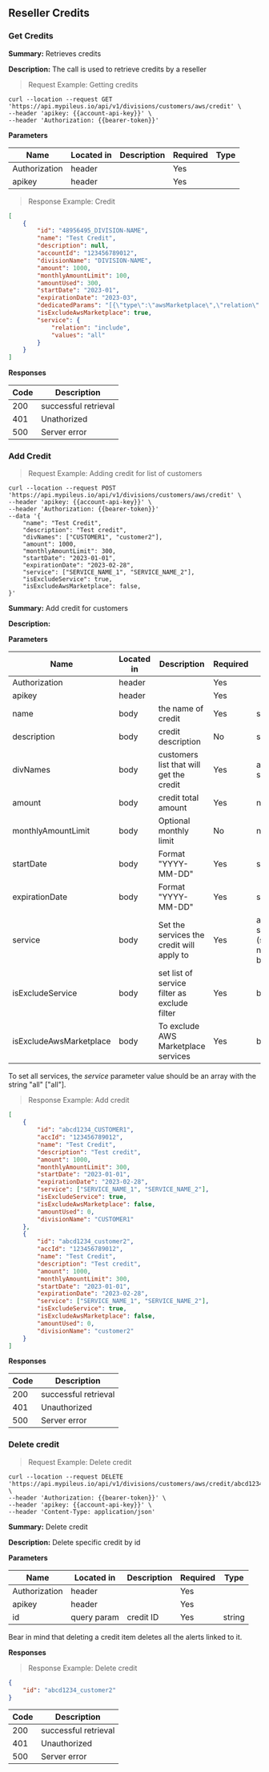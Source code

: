 ## Reseller Credits
### Get Credits

**Summary:** Retrieves credits

**Description:** The call is used to retrieve credits by a reseller

> Request Example: Getting credits

```shell
curl --location --request GET 'https://api.mypileus.io/api/v1/divisions/customers/aws/credit' \
--header 'apikey: {{account-api-key}}' \
--header 'Authorization: {{bearer-token}}'
```

**Parameters**

| Name | Located in | Description | Required | Type |
| ---- | ---------- | ----------- | -------- | ---- |
| Authorization | header |  | Yes |  |
| apikey | header |  | Yes |  |

> Response Example: Credit

```json
[
    {
        "id": "48956495_DIVISION-NAME",
        "name": "Test Credit",
        "description": null,
        "accountId": "123456789012",
        "divisionName": "DIVISION-NAME",
        "amount": 1000,
        "monthlyAmountLimit": 100,
        "amountUsed": 300,
        "startDate": "2023-01",
        "expirationDate": "2023-03",
        "dedicatedParams": "[{\"type\":\"awsMarketplace\",\"relation\":\"exclude\",\"values\":[\"AWS Marketplace\"]}]",
        "isExcludeAwsMarketplace": true,
        "service": {
            "relation": "include",
            "values": "all"
        }
    }
]
```

**Responses**

| Code | Description |
| ---- | ----------- |
| 200 | successful retrieval |
| 401 | Unathorized |
| 500 | Server error |

### Add Credit

> Request Example: Adding credit for list of customers

```shell
curl --location --request POST 'https://api.mypileus.io/api/v1/divisions/customers/aws/credit' \
--header 'apikey: {{account-api-key}}' \
--header 'Authorization: {{bearer-token}}'
--data '{
    "name": "Test Credit",
    "description": "Test credit",
    "divNames": ["CUSTOMER1", "customer2"],
    "amount": 1000,
    "monthlyAmountLimit": 300,
    "startDate": "2023-01-01",
    "expirationDate": "2023-02-28",
    "service": ["SERVICE_NAME_1", "SERVICE_NAME_2"],
    "isExcludeService": true,
    "isExcludeAwsMarketplace": false,
}'
```

**Summary:** Add credit for customers

**Description:**

**Parameters**

| Name | Located in | Description | Required | Type |
| ---- | ---------- | ----------- | -------- | ---- |
| Authorization | header |  | Yes |  |
| apikey | header |  | Yes |  |
| name | body | the name of credit | Yes | string |
| description | body | credit description | No | string |
| divNames | body | customers list that will get the credit | Yes | array of strings |
| amount | body | credit total amount | Yes | number |
| monthlyAmountLimit | body | Optional monthly limit | No | number |
| startDate | body | Format "YYYY-MM-DD" | Yes | string |
| expirationDate | body | Format "YYYY-MM-DD" | Yes | string |
| service | body | Set the services the credit will apply to | Yes | array of strings (see note below) |
| isExcludeService | body | set list of service filter as exclude filter | Yes | boolean |
| isExcludeAwsMarketplace | body | To exclude AWS Marketplace services | Yes | boolean |

<aside class="notice">
To set all services, the <i>service</i> parameter value should be an array with the string "all" ["all"].
</aside>

> Response Example: Add credit

```json
[
    {
        "id": "abcd1234_CUSTOMER1",
        "accId": "123456789012",
        "name": "Test Credit",
        "description": "Test credit",
        "amount": 1000,
        "monthlyAmountLimit": 300,
        "startDate": "2023-01-01",
        "expirationDate": "2023-02-28",
        "service": ["SERVICE_NAME_1", "SERVICE_NAME_2"],
        "isExcludeService": true,
        "isExcludeAwsMarketplace": false,
        "amountUsed": 0,
        "divisionName": "CUSTOMER1"
    },
    {
        "id": "abcd1234_customer2",
        "accId": "123456789012",
        "name": "Test Credit",
        "description": "Test credit",
        "amount": 1000,
        "monthlyAmountLimit": 300,
        "startDate": "2023-01-01",
        "expirationDate": "2023-02-28",
        "service": ["SERVICE_NAME_1", "SERVICE_NAME_2"],
        "isExcludeService": true,
        "isExcludeAwsMarketplace": false,
        "amountUsed": 0,
        "divisionName": "customer2"
    }
]
```

**Responses**

| Code | Description |
| ---- | ----------- |
| 200 | successful retrieval |
| 401 | Unauthorized |
| 500 | Server error |


### Delete credit

> Request Example: Delete credit

```shell
curl --location --request DELETE 'https://api.mypileus.io/api/v1/divisions/customers/aws/credit/abcd1234_customer2' \
--header 'Authorization: {{bearer-token}}' \
--header 'apikey: {{account-api-key}}' \
--header 'Content-Type: application/json'
```

**Summary:** Delete credit

**Description:** Delete specific credit by id

**Parameters**

| Name | Located in | Description | Required | Type |
| ---- | ---------- | ----------- | -------- | ---- |
| Authorization | header |  | Yes |  |
| apikey | header |  | Yes |  |
| id | query param | credit ID | Yes | string |

<aside class="notice">
Bear in mind that deleting a credit item deletes all the alerts linked to it.
</aside>

**Responses**

> Response Example: Delete credit
```json
{
    "id": "abcd1234_customer2"
}
```

| Code | Description |
| ---- | ----------- |
| 200 | successful retrieval |
| 401 | Unauthorized |
| 500 | Server error |
